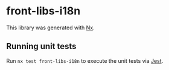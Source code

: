 # front-libs-i18n

This library was generated with [Nx](https://nx.dev).

## Running unit tests

Run `nx test front-libs-i18n` to execute the unit tests via [Jest](https://jestjs.io).
